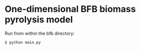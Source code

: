 # One-dimensional BFB biomass pyrolysis model

Run from within the bfb directory:

```bash
$ python main.py
```
